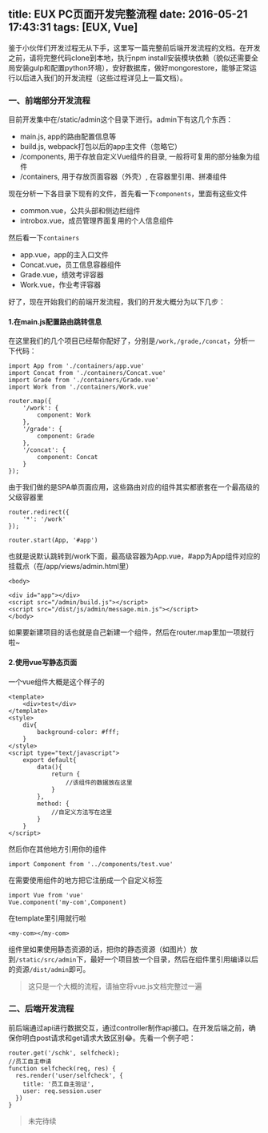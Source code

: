 title: EUX PC页面开发完整流程
date: 2016-05-21 17:43:31
tags: [EUX, Vue]
---

鉴于小伙伴们开发过程无从下手，这里写一篇完整前后端开发流程的文档。在开发之前，请将完整代码clone到本地，执行npm install安装模块依赖（貌似还需要全局安装gulp和配置python环境），安好数据库，做好mongorestore，能够正常运行以后进入我们的开发流程（这些过程详见上一篇文档）。

### 一、前端部分开发流程

目前开发集中在/static/admin这个目录下进行。admin下有这几个东西：

- main.js, app的路由配置信息等
- build.js, webpack打包以后的app主文件（忽略它）
- /components, 用于存放自定义Vue组件的目录, 一般将可复用的部分抽象为组件
- /containers, 用于存放页面容器（外壳）, 在容器里引用、拼凑组件

现在分析一下各目录下现有的文件，首先看一下`components`，里面有这些文件

- common.vue，公共头部和侧边栏组件
- introbox.vue，成员管理界面复用的个人信息组件

然后看一下`containers`

- app.vue，app的主入口文件
- Concat.vue，员工信息容器组件
- Grade.vue，绩效考评容器
- Work.vue，作业考评容器

好了，现在开始我们的前端开发流程，我们的开发大概分为以下几步：

#### 1.在main.js配置路由跳转信息

在这里我们的几个项目已经帮你配好了，分别是`/work,/grade,/concat`，分析一下代码：
	
	import App from './containers/app.vue'
	import Concat from './containers/Concat.vue'
	import Grade from './containers/Grade.vue'
	import Work from './containers/Work.vue'

	router.map({
	    '/work': {
	        component: Work
	    },
	    '/grade': {
	        component: Grade
	    },
	    '/concat': {
	        component: Concat
	    }
	});

由于我们做的是SPA单页面应用，这些路由对应的组件其实都嵌套在一个最高级的父级容器里

	router.redirect({
	    '*': '/work'
	});

	router.start(App, '#app')

也就是说默认跳转到/work下面，最高级容器为App.vue，#app为App组件对应的挂载点（在/app/views/admin.html里）

	<body>

	<div id="app"></div>
	<script src="/admin/build.js"></script>
	<script src="/dist/js/admin/message.min.js"></script>
	</body>

如果要新建项目的话也就是自己新建一个组件，然后在router.map里加一项就行啦~

#### 2.使用vue写静态页面

一个vue组件大概是这个样子的

	<template>
		<div>test</div>
	</template>
	<style>
		div{
			background-color: #fff;
		}
	</style>
	<script type="text/javascript">
		export default{
			data(){
				return {
					//该组件的数据放在这里
				}
			},
			method: {
				//自定义方法写在这里
			}
		}
	</script>

然后你在其他地方引用你的组件

	import Component from '../components/test.vue'

在需要使用组件的地方把它注册成一个自定义标签

	import Vue from 'vue'
	Vue.component('my-com',Component)

在template里引用就行啦

	<my-com></my-com>

组件里如果使用静态资源的话，把你的静态资源（如图片）放到`/static/src/admin`下，最好一个项目放一个目录，然后在组件里引用编译以后的资源`/dist/admin`即可。

>这只是一个大概的流程，请抽空将vue.js文档完整过一遍

### 二、后端开发流程

前后端通过api进行数据交互，通过controller制作api接口。在开发后端之前，确保你明白post请求和get请求大致区别😂。先看一个例子吧：

	router.get('/schk', selfcheck);
	//员工自主申请
	function selfcheck(req, res) {
	  res.render('user/selfcheck', {
	    title: '员工自主验证',
	    user: req.session.user
	  })
	}

>未完待续